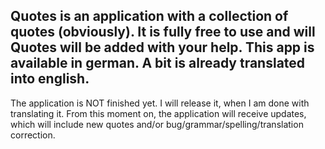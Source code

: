 Quotes is an application with a collection of quotes (obviously). It is fully free to use and will Quotes will be added with your help.
This app is available in german. A bit is already translated into english.
----------------------------------------------------------------------------------------------------------------------------------------------------------------
The application is NOT finished yet. I will release it, when I am done with translating it. From this moment on, the application will receive updates, which will include new quotes and/or bug/grammar/spelling/translation correction.
